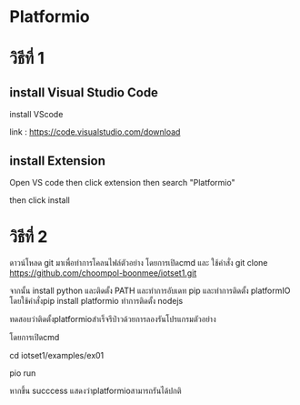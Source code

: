 # Platformio
# วิธีที่ 1
## install Visual Studio Code
install VScode 

link : https://code.visualstudio.com/download
## install Extension 
Open VS code then click extension then search "Platformio"

then click install
# วิธีที่ 2
ดาวน์โหลด git มาเพื่อทำการโคลนไฟล์ตัวอย่าง โดยการเปิดcmd และ ใช้คำสั่ง git clone https://github.com/choompol-boonmee/iotset1.git 

จากนั้น install python และติดตั้ง PATH และทำการอับเดท pip และทำการติดตั้ง platformIO โดยใช้คำสั่งpip install platformio
ทำการติดตั้ง nodejs 

ทดสอบว่าติดตั้งplatformioสำเร็จรึป่าวด้วยการลองรันโปรแกรมตัวอย่าง

โดยการเปิดcmd

cd iotset1/examples/ex01

pio run

หากขึ้น succcess แสดงว่าplatformioสามารถรันได้ปกติ
  
